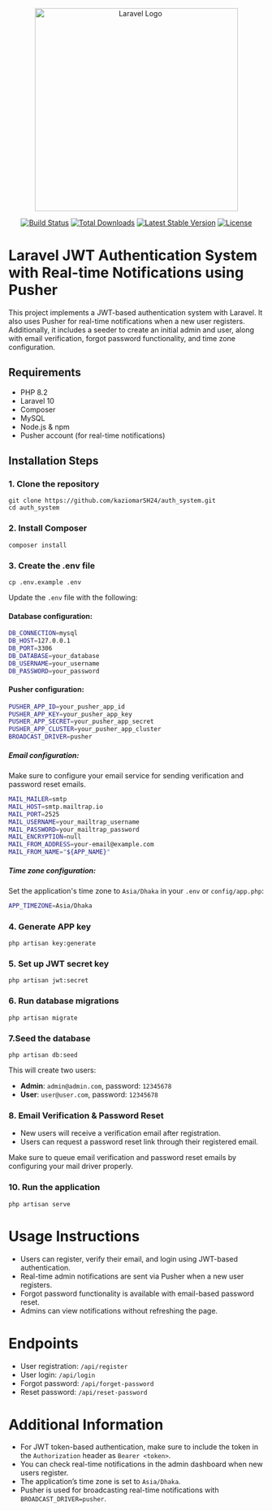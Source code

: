 <p align="center"><a href="https://laravel.com" target="_blank"><img src="https://raw.githubusercontent.com/laravel/art/master/logo-lockup/5%20SVG/2%20CMYK/1%20Full%20Color/laravel-logolockup-cmyk-red.svg" width="400" alt="Laravel Logo"></a></p>

<p align="center">
<a href="https://github.com/laravel/framework/actions"><img src="https://github.com/laravel/framework/workflows/tests/badge.svg" alt="Build Status"></a>
<a href="https://packagist.org/packages/laravel/framework"><img src="https://img.shields.io/packagist/dt/laravel/framework" alt="Total Downloads"></a>
<a href="https://packagist.org/packages/laravel/framework"><img src="https://img.shields.io/packagist/v/laravel/framework" alt="Latest Stable Version"></a>
<a href="https://packagist.org/packages/laravel/framework"><img src="https://img.shields.io/packagist/l/laravel/framework" alt="License"></a>
</p>

# Laravel JWT Authentication System with Real-time Notifications using Pusher

This project implements a JWT-based authentication system with Laravel. It also uses Pusher for real-time notifications when a new user registers. Additionally, it includes a seeder to create an initial admin and user, along with email verification, forgot password functionality, and time zone configuration.

## Requirements

- PHP 8.2
- Laravel 10
- Composer
- MySQL
- Node.js & npm
- Pusher account (for real-time notifications)

## Installation Steps

### 1. Clone the repository

```console
git clone https://github.com/kaziomarSH24/auth_system.git
cd auth_system
```

### 2. Install Composer
```console
composer install
```

### 3. Create the .env file
```console
cp .env.example .env
```




Update the `.env` file with the following:
#### Database configuration:
```bash
DB_CONNECTION=mysql
DB_HOST=127.0.0.1
DB_PORT=3306
DB_DATABASE=your_database
DB_USERNAME=your_username
DB_PASSWORD=your_password
```


#### Pusher configuration:
```bash
PUSHER_APP_ID=your_pusher_app_id
PUSHER_APP_KEY=your_pusher_app_key
PUSHER_APP_SECRET=your_pusher_app_secret
PUSHER_APP_CLUSTER=your_pusher_app_cluster
BROADCAST_DRIVER=pusher
```

##### Email configuration:
Make sure to configure your email service for sending verification and password reset emails.
```bash
MAIL_MAILER=smtp
MAIL_HOST=smtp.mailtrap.io
MAIL_PORT=2525
MAIL_USERNAME=your_mailtrap_username
MAIL_PASSWORD=your_mailtrap_password
MAIL_ENCRYPTION=null
MAIL_FROM_ADDRESS=your-email@example.com
MAIL_FROM_NAME="${APP_NAME}"
```
##### Time zone configuration:
Set the application's time zone to `Asia/Dhaka` in your `.env` or `config/app.php`:
```bash
APP_TIMEZONE=Asia/Dhaka
```

### 4. Generate APP key
```console
php artisan key:generate
```

### 5. Set up JWT secret key
```console
php artisan jwt:secret
```
### 6. Run database migrations
```console
php artisan migrate
```

### 7.Seed the database
```console
php artisan db:seed
```

This will create two users:

- **Admin**: `admin@admin.com`, password: `12345678`
- **User**: `user@user.com`, password: `12345678`

### 8. Email Verification & Password Reset

- New users will receive a verification email after registration.
- Users can request a password reset link through their registered email.

Make sure to queue email verification and password reset emails by configuring your mail driver properly.

### 10. Run the application
```console
php artisan serve
```


# Usage Instructions
- Users can register, verify their email, and login using JWT-based authentication.
- Real-time admin notifications are sent via Pusher when a new user registers.
- Forgot password functionality is available with email-based password reset.
- Admins can view notifications without refreshing the page.

# Endpoints

- User registration: `/api/register`
- User login: `/api/login`
- Forgot password: `/api/forget-password`
- Reset password: `/api/reset-password`


# Additional Information

- For JWT token-based authentication, make sure to include the token in the `Authorization` header as `Bearer <token>`.
- You can check real-time notifications in the admin dashboard when new users register.
- The application’s time zone is set to `Asia/Dhaka`.
- Pusher is used for broadcasting real-time notifications with `BROADCAST_DRIVER=pusher`.
